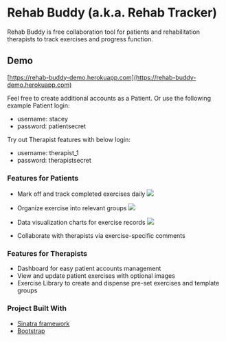 # Rehab Buddy (a.k.a. Rehab Tracker)

Rehab Buddy is free collaboration tool for patients and rehabilitation therapists to track exercises and progress function.

## Demo

[https://rehab-buddy-demo.herokuapp.com](https://rehab-buddy-demo.herokuapp.com)

Feel free to create additional accounts as a Patient. Or use the following example Patient login:
- username: stacey
- password: patientsecret

Try out Therapist features with below login:
- username: therapist_1
- password: therapistsecret

### Features for Patients
- Mark off and track completed exercises daily ![](https://rehab-buddy-demo.herokuapp.com/images/diary.png)

- Organize exercise into relevant groups
![](https://rehab-buddy-demo.herokuapp.com/images/exercise_groups.jpg)
- Data visualization charts for exercise records
![](https://rehab-buddy-demo.herokuapp.com/images/stats.png)

- Collaborate with therapists via exercise-specific comments

### Features for Therapists
- Dashboard for easy patient accounts management
- View and update patient exercises with optional images
- Exercise Library to create and dispense pre-set exercises and template groups

### Project Built With
- [Sinatra framework](http://sinatrarb.com/)
- [Bootstrap](https://getbootstrap.com/)